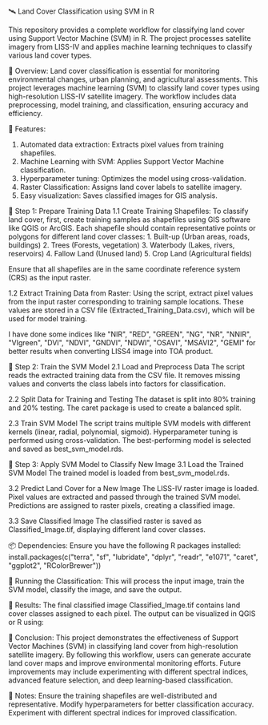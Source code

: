 🛰️ Land Cover Classification using SVM in R

This repository provides a complete workflow for classifying land cover using Support Vector Machine (SVM) in R. The project processes satellite imagery from LISS-IV and applies machine learning techniques to classify various land cover types.

📖 Overview:
  Land cover classification is essential for monitoring environmental changes, urban planning, and agricultural assessments. This project leverages machine learning (SVM) to classify land cover types using high-resolution LISS-IV satellite imagery. The workflow includes data preprocessing, model training, and classification, ensuring accuracy and efficiency.

🔹 Features:
  1. Automated data extraction: Extracts pixel values from training shapefiles.
  2. Machine Learning with SVM: Applies Support Vector Machine classification.
  3. Hyperparameter tuning: Optimizes the model using cross-validation.
  4. Raster Classification: Assigns land cover labels to satellite imagery.
  5. Easy visualization: Saves classified images for GIS analysis.

🔹 Step 1: Prepare Training Data
  1.1 Create Training Shapefiles: To classify land cover, first, create training samples as shapefiles using GIS software like QGIS or ArcGIS. Each shapefile should contain representative points or polygons for different land cover classes:
    1. Built-up (Urban areas, roads, buildings)
    2. Trees (Forests, vegetation)
    3. Waterbody (Lakes, rivers, reservoirs)
    4. Fallow Land (Unused land)
    5. Crop Land (Agricultural fields)

Ensure that all shapefiles are in the same coordinate reference system (CRS) as the input raster.
  
  1.2 Extract Training Data from Raster: Using the script, extract pixel values from the input raster corresponding to training sample locations. These values are stored in a CSV file (Extracted_Training_Data.csv), which will be used for model training.
  
  I have done some indices like "NIR", "RED", "GREEN", "NG", "NR", "NNIR", "VIgreen", "DVI", "NDVI", "GNDVI", "NDWI", "OSAVI", "MSAVI2", "GEMI" for better results when converting LISS4 image into TOA product.

🔹 Step 2: Train the SVM Model
  2.1 Load and Preprocess Data
      The script reads the extracted training data from the CSV file.
      It removes missing values and converts the class labels into factors for classification.
  
  2.2 Split Data for Training and Testing
      The dataset is split into 80% training and 20% testing.
      The caret package is used to create a balanced split.

  2.3 Train SVM Model
      The script trains multiple SVM models with different kernels (linear, radial, polynomial, sigmoid).
      Hyperparameter tuning is performed using cross-validation.
      The best-performing model is selected and saved as best_svm_model.rds.
      
🔹 Step 3: Apply SVM Model to Classify New Image
  3.1 Load the Trained SVM Model
      The trained model is loaded from best_svm_model.rds.

  3.2 Predict Land Cover for a New Image
      The LISS-IV raster image is loaded.
      Pixel values are extracted and passed through the trained SVM model.
      Predictions are assigned to raster pixels, creating a classified image.

  3.3 Save Classified Image
      The classified raster is saved as Classified_Image.tif, displaying different land cover classes.
      
📦 Dependencies: 
      Ensure you have the following R packages installed:
        install.packages(c("terra", "sf", "lubridate", "dplyr", "readr", "e1071", "caret", "ggplot2", "RColorBrewer"))

🚀 Running the Classification: 
      This will process the input image, train the SVM model, classify the image, and save the output.



🎯 Results:
      The final classified image Classified_Image.tif contains land cover classes assigned to each pixel. The output can be visualized in QGIS or R using:

🏁 Conclusion:
      This project demonstrates the effectiveness of Support Vector Machines (SVM) in classifying land cover from high-resolution satellite imagery. By following this workflow, users can generate accurate land cover maps and improve environmental monitoring efforts. Future improvements may include experimenting with different spectral indices, advanced feature selection, and deep learning-based classification.

📌 Notes:
      Ensure the training shapefiles are well-distributed and representative.
      Modify hyperparameters for better classification accuracy.
      Experiment with different spectral indices for improved classification.
